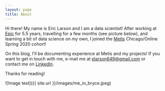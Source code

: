 ```yaml
---
layout: page
title: About
---
```


Hi there! My name is Eric Larson and I am a data scientist! After working at [Epic](https://www.epic.com/) for 5.5 years, travelling for a few months (see picture below), and learning a bit of data science on my own, I joined the [Metis](https://www.thisismetis.com/) Chicago/Online Spring 2020 cohort!

On this blog, I'll be documenting experience at Metis and my projects! If you want to get in touch with me, e-mail me at [elarson649@gmail.com](mailto:elarson649@gmail.com) or contact me on [LinkedIn](https://www.linkedin.com/in/elarson649/).

Thanks for reading!

![Image test]({{ site.url }}/images/me_in_bryce.jpeg)
